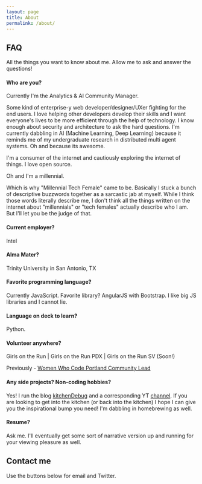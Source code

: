 ```yaml
---
layout: page
title: About
permalink: /about/
---
```


## FAQ

All the things you want to know about me. Allow me to ask and answer the questions!

#### Who are you?

Currently I'm the Analytics & AI Community Manager. 

Some kind of enterprise-y web developer/designer/UXer fighting for the end users. I love helping other developers develop their skills and I want everyone's lives to be more efficient through the help of technology. I know enough about security and architecture to ask the hard questions. I'm currently dabbling in AI (Machine Learning, Deep Learning) because it reminds me of my undergraduate research in distributed multi agent systems. Oh and because its awesome.

I'm a consumer of the internet and cautiously exploring the internet of things. I love open source.

Oh and I'm a millennial.

Which is why "Millennial Tech Female" came to be. Basically I stuck a bunch of descriptive buzzwords together as a sarcastic jab at myself. While I think those words literally describe me, I don't think all the things written on the internet about "millennials" or "tech females" actually describe who I am. But I'll let you be the judge of that. 

#### Current employer?

Intel

#### Alma Mater?

Trinity University in San Antonio, TX

#### Favorite programming language?

Currently JavaScript. Favorite library? AngularJS with Bootstrap. I like big JS libraries and I cannot lie.

#### Language on deck to learn?

Python. 

#### Volunteer anywhere?

Girls on the Run | Girls on the Run PDX | Girls on the Run SV (Soon!)

Previously - [Women Who Code Portland Community Lead](https://medium.com/@WWCodePortland/meet-the-team-amara-keller-community-lead-8f8dbf244051#.awn01uv6g)

#### Any side projects? Non-coding hobbies?

Yes! I run the blog [kitchenDebug](http://kitchenDebug.com) and a corresponding YT [channel](http://www.youtube.com/c/Kitchendebug ). If you are looking to get into the kitchen (or back into the kitchen) I hope I can give you the inspirational bump you need! I'm dabbling in homebrewing as well.

#### Resume?

Ask me. I'll eventually get some sort of narrative version up and running for your viewing pleasure as well.

## Contact me

Use the buttons below for email and Twitter.
